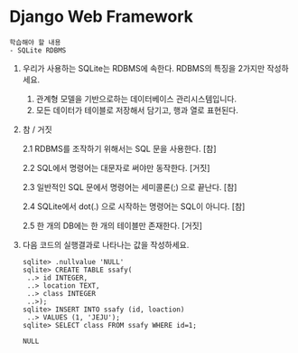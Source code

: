 # Django Web Framework

```
학습해야 할 내용
- SQLite RDBMS
```

1. 우리가 사용하는 SQLite는 RDBMS에 속한다. RDBMS의 특징을 2가지만 작성하세요.

   1. 관계형 모델을 기반으로하는 데이터베이스 관리시스템입니다.
   2. 모든 데이터가 테이블로 저장해서 담기고, 행과 열로 표현된다.

2. 참 / 거짓

   2.1 RDBMS를 조작하기 위해서는 SQL 문을 사용한다. [참]

   2.2 SQL에서 명령어는 대문자로 써야만 동작한다. [거짓]

   2.3 일반적인 SQL 문에서 명령어는 세미콜론(;) 으로 끝난다. [참]

   2.4 SQLite에서 dot(.) 으로 시작하는 명령어는 SQL이 아니다. [참]

   2.5 한 개의 DB에는 한 개의 테이블만 존재한다. [거짓]

3. 다음 코드의 실행결과로 나타나는 값을 작성하세요.

   ```
   sqlite> .nullvalue 'NULL'
   sqlite> CREATE TABLE ssafy(
   	..> id INTEGER,
   	..> location TEXT,
   	..> class INTEGER
   	..>);
   sqlite> INSERT INTO ssafy (id, loaction)
   	..> VALUES (1, 'JEJU');
   sqlite> SELECT class FROM ssafy WHERE id=1;
   ```

   ```
   NULL
   ```
